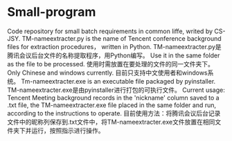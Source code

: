 # Small-program
Code repository for small batch requirements in common liffe, writed by CS-JSY.
TM-nameextracter.py is the name of Tencent conference background files for extraction procedures， written in Python.
TM-nameextracter.py是腾讯会议后台文件的名称提取程序，用Python编写。
Use it in the same folder as the file to be processed.
使用时需放置在要处理的文件的同一文件夹下。
Only Chinese and windows currently.
目前只支持中文使用者和windows系统。
Tm-nameextracter.exe is an executable file packaged by pyinstaller.
TM-nameextracter.exe是由pyinstaller进行打包的可执行文件。
Current usage: Tencent Meeting background records in the 'nickname' column saved to a .txt file, the TM-nameextracter.exe file placed in the same folder and run, according to the instructions to operate.
目前使用方法：将腾讯会议后台记录文件中的昵称列保存到.txt文件中，将TM-nameextracter.exe文件放置在相同文件夹下并运行，按照指示进行操作。
